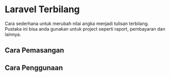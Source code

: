 # Laravel Terbilang

Cara sederhana untuk merubah nilai angka menjadi tulisan terbilang. Pustaka ini bisa anda gunakan untuk project seperti raport, pembayaran dan lainnya.

## Cara Pemasangan

## Cara Penggunaan
